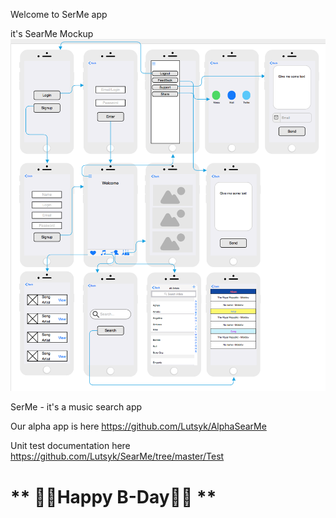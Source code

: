 Welcome to SerMe app

it's SearMe Mockup
![SearMe Mockup](https://github.com/Lutsyk/SearMe/blob/master/SearMe_Mockup.png)

SerMe - it's a music search app

 Our alpha app is here https://github.com/Lutsyk/AlphaSearMe

Unit test documentation here https://github.com/Lutsyk/SearMe/tree/master/Test

<h1>** 🎉🎁Happy B-Day🎁🎉 **</h1>
